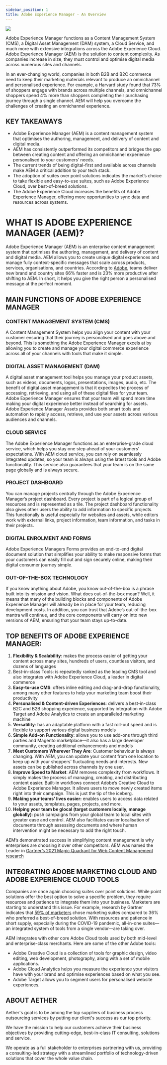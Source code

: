 ```yaml
---
sidebar_position: 1
title: Adobe Experience Manager - An Overview
---
```

![](/img/content/what-is-aem.webp)

Adobe Experience Manager functions as a Content Management System (CMS), a Digital Asset Management (DAM) system, a Cloud Service, and much more with extensive integrations across the Adobe Experience Cloud. Adobe Experience Manager (AEM) is the solution to content complexity. As companies increase in size, they must control and optimise digital media across numerous sites and channels.

In an ever-changing world, companies in both B2B and B2C commerce need to keep their marketing materials relevant to produce an omnichannel and personalised experience. For example, a Harvard study found that 73% of shoppers engage with brands across multiple channels, and omnichannel shoppers spend 4% more than shoppers completing their purchasing journey through a single channel. AEM will help you overcome the challenges of creating an omnichannel experience.



## KEY TAKEAWAYS

* Adobe Experience Manager (AEM) is a content management system that optimises the authoring, management, and delivery of content and digital media.
* AEM has consistently outperformed its competitors and bridges the gap between creating content and offering an omnichannel experience personalised to your customers’ needs.
* The current trends of being digital-first and available across channels make AEM a critical addition to your tech stack.
* The adoption of suites over point solutions indicates the market’s choice to take flexible and easy-to-use suites, such as Adobe Experience Cloud, over best-of-breed solutions.
* The Adobe Experience Cloud increases the benefits of Adobe Experience Manager, offering more opportunities to sync data and resources across systems.

# WHAT IS ADOBE EXPERIENCE MANAGER (AEM)?

Adobe Experience Manager (AEM) is an enterprise content management system that optimises the authoring, management, and delivery of content and digital media. AEM allows you to create unique digital experiences and manage fully context-specific messages that scale across products, services, organisations, and countries. According to [Adobe](https://business.adobe.com/blog/the-latest/customers-report-3x-return-investment-adobe-experience-manager#gs.uy35pu), teams deliver new brand and country sites 66% faster and is 23% more productive after shifting to AEM. In short, it helps you give the right person a personalised message at the perfect moment.

## MAIN FUNCTIONS OF ADOBE EXPERIENCE MANAGER

### **CONTENT MANAGEMENT SYSTEM (CMS)**

A Content Management System helps you align your content with your customer ensuring that their journey is personalised and goes above and beyond. This is something the Adobe Experience Manager excels at by allowing you to create and manage your digital commerce experience across all of your channels with tools that make it simple.

### **DIGITAL ASSET MANAGEMENT (DAM)**

A digital asset management tool helps you manage your product assets, such as videos, documents, logos, presentations, images, audio, etc. The benefit of digital asset management is that it expedites the process of accessing, retrieving, and using all of these digital files for your team. Adobe Experience Manager ensures that your team will spend more time making your digital experience better instead of searching for assets. Adobe Experience Manager Assets provides both smart tools and automation to rapidly access, retrieve, and use your assets across various audiences and channels.

### **CLOUD SERVICE**

The Adobe Experience Manager functions as an enterprise-grade cloud service, which helps you stay one step ahead of your customers’ expectations. With AEM cloud service, you can rely on seamlessly integrated updates, so your team is always using the latest tools and Adobe functionality. This service also guarantees that your team is on the same page globally and is always secure.

### **PROJECT DASHBOARD**

You can manage projects centrally through the Adobe Experience Manager’s project dashboard. Every project is part of a logical group of resources and is represented as a tile. The project dashboard functionality also gives other users the ability to add information to specific projects. This functionally is useful especially for websites and assets, while editors work with external links, project information, team information, and tasks in their projects.

### **DIGITAL ENROLMENT AND FORMS**

Adobe Experience Managers Forms provides an end-to-end digital document solution that simplifies your ability to make responsive forms that your customers can easily fill out and sign securely online, making their digital consumer journey simple.

### **OUT-OF-THE-BOX TECHNOLOGY** 

If you know anything about Adobe, you know out-of-the-box is a phrase built into its mission and vision. What does out-of-the-box mean? Well, it means that many of the building blocks and components of Adobe Experience Manager will already be in place for your team, reducing development costs. In addition, you can trust that Adobe’s out-of-the-box mantra will continue, and the core components will carry on into new versions of AEM, ensuring that your team stays up-to-date.

## TOP BENEFITS OF ADOBE EXPERIENCE MANAGER:

1. **Flexibility & Scalability**: makes the process easier of getting your content across many sites, hundreds of users, countless visitors, and dozens of languages
2. Best-in-class Tools: is repeatedly ranked as the leading CMS tool and also integrates with Adobe Experience Cloud, a leader in digital commerce
3. **Easy-to-use CMS**: offers inline editing and drag-and-drop functionality, among many other features to help your marketing team boost their productivity
4. **Personalised & Content-driven Experiences**: delivers a best-in-class B2C and B2B shopping experience, supported by integration with Adobe Target and Adobe Analytics to create an unparalleled marketing machine
5. **Versatility**: has an adaptable platform with a fast roll-out speed and is flexible to support various digital business models
6. **Simple Add-on Functionality**: allows you to use add-ons through third parties and Magento marketplace—it also has a large developer community, creating additional enhancements and models
7. **Meet Customers Wherever They Are**: Customer behaviour is always changing. With AEM, you can update your content from one location to keep up with your shoppers’ fluctuating needs and interests. New assets can be published across channels by one user.
8. **Improve Speed to Market**: AEM removes complexity from workflows. It simply makes the process of managing, creating, and distributing content easier. Built-in workflows connect Adobe’s Creative Cloud to Adobe Experience Manager. It allows users to move newly created items right into their campaign. This is just the tip of the iceberg.
9. **Making your teams’ lives easier:** enables users to access data related to your assets, templates, pages, projects, and more.
10. **Helping your team be glocal (target customers locally, manage globally)**: push campaigns from your global team to local sites with greater ease and control. AEM also facilitates easier localisation of documents through assessing documents and where human intervention might be necessary to add the right touch.

AEM’s demonstrated success in simplifying content management is why enterprises are choosing it over other competitors. AEM was named the Leader in [Gartner’s 2021 Magic Quadrant for Web Content Management research](https://blog.adobe.com/en/publish/2021/02/01/adobe-leader-2021-gartner-digital-experience-platforms-magic-quadrant.html?mkt_tok=eyJpIjoiTkRneU5EaGlaRFpsWkdRNSIsInQiOiI4Kzg1dCtRbjhiNE96cHhLSkhkVkVBV2h6dnMxbFRLeVN5S2tLZ2FjU2pTZVh4M3diWm1DZ3g1Nk5EYko0MkJPTVd4M0NyXC9COG5TaERYdURUUndudm9EZXFsVUo3aWpkMzUyVmI3Yk9LSFg2WDZZUDQ1WWh4emxyVzlmeUNNbkQifQ%3D%3D#gs.uh5nl1)

## INTEGRATING ADOBE MARKETING CLOUD AND ADOBE EXPERIENCE CLOUD TOOLS

Companies are once again choosing suites over point solutions. While point solutions offer the best option to solve a specific problem, they require resources and patience to integrate them into your business. Marketers are starting to understand this issue. For example, research by Gartner indicates that [59% of marketers](https://www.gartner.com/en/marketing/research/2020-marketing-technology-survey) chose marketing suites compared to 36% who preferred a best-of-breed solution. With resources and patience in short supply, especially during the COVID-19 pandemic, all-in-one suites—an integrated system of tools from a single vendor—are taking over.

AEM integrates with other core Adobe Cloud tools used by both mid-level and enterprise-class merchants. Here are some of the other Adobe tools:

* Adobe Creative Cloud is a collection of tools for graphic design, video editing, web development, photography, along with a set of mobile applications.
* Adobe Cloud Analytics helps you measure the experience your visitors have with your brand and optimise experiences based on what you see.
* Adobe Target allows you to segment users for personalised website experiences.

## ABOUT AETHER

Aether's goal is to be among the top suppliers of business process outsourcing services by putting our client's success as our top priority.

We have the mission to help our customers achieve their business objectives by providing cutting-edge, best-in-class IT consulting, solutions and service.

We operate as a full stakeholder to enterprises partnering with us, providing a consulting-led strategy with a streamlined portfolio of technology-driven solutions that cover the whole value chain.